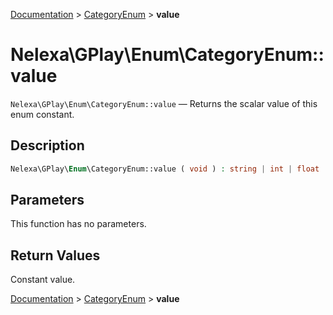 [Documentation](../../README.md) > [CategoryEnum](README.md) > **value**

# Nelexa\GPlay\Enum\CategoryEnum::value
`Nelexa\GPlay\Enum\CategoryEnum::value` — Returns the scalar value of this enum constant.

## Description
```php
Nelexa\GPlay\Enum\CategoryEnum::value ( void ) : string | int | float | bool | array | null
```

## Parameters
This function has no parameters.

## Return Values
Constant value.

[Documentation](../../README.md) > [CategoryEnum](README.md) > **value**

